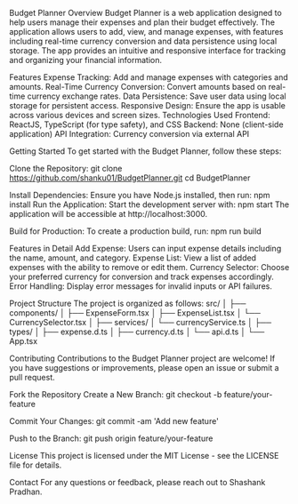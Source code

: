 Budget Planner
Overview
Budget Planner is a web application designed to help users manage their expenses and plan their budget effectively. The application allows users to add, view, and manage expenses, with features including real-time currency conversion and data persistence using local storage. The app provides an intuitive and responsive interface for tracking and organizing your financial information.

Features
Expense Tracking: Add and manage expenses with categories and amounts.
Real-Time Currency Conversion: Convert amounts based on real-time currency exchange rates.
Data Persistence: Save user data using local storage for persistent access.
Responsive Design: Ensure the app is usable across various devices and screen sizes.
Technologies Used
Frontend: ReactJS, TypeScript (for type safety), and CSS
Backend: None (client-side application)
API Integration: Currency conversion via external API

Getting Started
To get started with the Budget Planner, follow these steps:

Clone the Repository:
git clone https://github.com/shanku01/BudgetPlanner.git
cd BudgetPlanner

Install Dependencies:
Ensure you have Node.js installed, then run:
npm install
Run the Application:
Start the development server with:
npm start
The application will be accessible at http://localhost:3000.

Build for Production:
To create a production build, run:
npm run build

Features in Detail
Add Expense: Users can input expense details including the name, amount, and category.
Expense List: View a list of added expenses with the ability to remove or edit them.
Currency Selector: Choose your preferred currency for conversion and track expenses accordingly.
Error Handling: Display error messages for invalid inputs or API failures.

Project Structure
The project is organized as follows:
src/
│
├── components/
│   ├── ExpenseForm.tsx
│   ├── ExpenseList.tsx
│   └── CurrencySelector.tsx
│
├── services/
│   └── currencyService.ts
│
├── types/
│   ├── expense.d.ts
│   ├── currency.d.ts
│   └── api.d.ts
│
└── App.tsx

Contributing
Contributions to the Budget Planner project are welcome! If you have suggestions or improvements, please open an issue or submit a pull request.

Fork the Repository
Create a New Branch:
git checkout -b feature/your-feature

Commit Your Changes:
git commit -am 'Add new feature'

Push to the Branch:
git push origin feature/your-feature


License
This project is licensed under the MIT License - see the LICENSE file for details.

Contact
For any questions or feedback, please reach out to Shashank Pradhan.